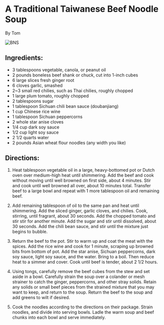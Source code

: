 # A Traditional Taiwanese Beef Noodle Soup
By Tom

![BNS](http://www.seriouseats.com/recipes/assets_c/2013/12/20131219-taiwan-eats-beef-noodle-soup-finished-thumb-625xauto-374061.jpg)

## Ingredients:
- 3 tablespoons vegetable, canola, or peanut oil
- 2 pounds boneless beef shank or chuck, cut into 1-inch cubes
- 6 large slices fresh ginger root
- 6 cloves garlic, smashed
- 2~3 small red chilies, such as Thai chilies, roughly chopped
- 1 large plum tomato, roughly chopped
- 2 tablespoons sugar
- 1 tablespoon Sichuan chili bean sauce (doubanjiang)
- 1 cup Chinese rice wine
- 1 tablespoon Sichuan peppercorns
- 2 whole star anise cloves
- 1/4 cup dark soy sauce
- 1/2 cup light soy sauce
- 2 1/2 quarts water
- 2 pounds Asian wheat flour noodles (any width you like)

## Directions:

1. Heat tablespoon vegetable oil in a large, heavy-bottomed pot or Dutch oven over medium-high heat until shimmering. Add the beef and cook without moving until well browned on first side, about 4 minutes. Stir and cook until well browned all over, about 10 minutes total. Transfer beef to a large bowl and repeat with 1 more tablespoon oil and remaining beef.


2. Add remaining tablespoon of oil to the same pan and heat until shimmering. Add the sliced ginger, garlic cloves, and chilies. Cook, stirring, until fragrant, about 30 seconds. Add the chopped tomato and stir stir for another minute. Add the sugar and stir until dissolved, about 30 seconds. Add the chili bean sauce, and stir until the mixture just begins to bubble.

3. Return the beef to the pot. Stir to warm up and coat the meat with the spices. Add the rice wine and cook for 1 minute, scraping up browned bits from bottom of pot. Add the star anise, Sichuan peppercorns, dark soy sauce, light soy sauce, and the water. Bring to a boil. Then reduce heat to a simmer and cover. Cook until beef is tender, about 2 1/2 hours.

4. Using tongs, carefully remove the beef cubes from the stew and set aside in a bowl. Carefully strain the soup over a colander or mesh strainer to catch the ginger, peppercorns, and other stray solids. Retain any solids or small beef pieces from the strained mixture that you may want to keep, and return to the soup. Return the beef to the soup and add greens to wilt if desired.

5. Cook the noodles according to the directions on their package. Strain noodles, and divide into serving bowls. Ladle the warm soup and beef chunks into each bowl and serve immediately.
